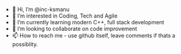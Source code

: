 - 👋 Hi, I’m @inc-ksmanu
- 👀 I’m interested in Coding, Tech and Agile
- 🌱 I’m currently learning modern C++, full stack development
- 💞️ I’m looking to collaborate on code improvement
- 📫 How to reach me - use github itself, leave comments if thats a possiblity.

<!---
inc-ksmanu/inc-ksmanu is a ✨ special ✨ repository because its `README.md` (this file) appears on your GitHub profile.
You can click the Preview link to take a look at your changes.
--->
